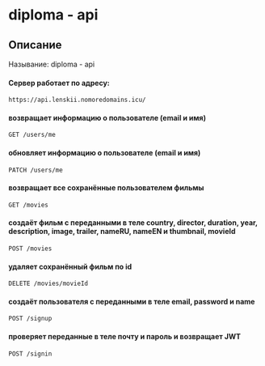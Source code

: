 diploma - api
===============================
## Описание
Называние: diploma - api
#### Сервер работает по адресу: 
`https://api.lenskii.nomoredomains.icu/`

#### возвращает информацию о пользователе (email и имя)
`GET /users/me`

#### обновляет информацию о пользователе (email и имя)
`PATCH /users/me`

#### возвращает все сохранённые пользователем фильмы
`GET /movies`

#### создаёт фильм с переданными в теле country, director, duration, year, description, image, trailer, nameRU, nameEN и thumbnail, movieId 
`POST /movies`

#### удаляет сохранённый фильм по id
`DELETE /movies/movieId`

#### создаёт пользователя с переданными в теле email, password и name
`POST /signup`

#### проверяет переданные в теле почту и пароль и возвращает JWT
`POST /signin`
